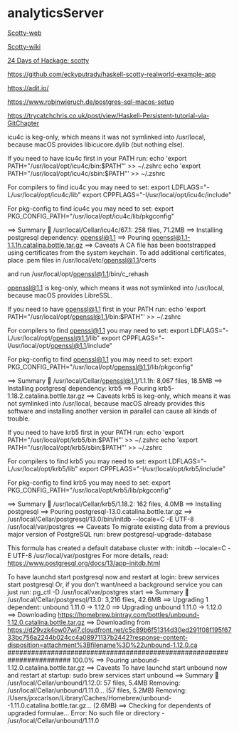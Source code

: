 # analyticsServer


[Scotty-web](https://github.com/scotty-web/scotty)

[Scotty-wiki](https://github.com/scotty-web/scotty/wiki)




[24 Days of Hackage: scotty](https://ocharles.org.uk/blog/posts/2013-12-05-24-days-of-hackage-scotty.html)

https://github.com/eckyputrady/haskell-scotty-realworld-example-app

https://adit.io/

https://www.robinwieruch.de/postgres-sql-macos-setup

https://trycatchchris.co.uk/post/view/Haskell-Persistent-tutorial-via-GitChapter














icu4c is keg-only, which means it was not symlinked into /usr/local,
because macOS provides libicucore.dylib (but nothing else).

If you need to have icu4c first in your PATH run:
  echo 'export PATH="/usr/local/opt/icu4c/bin:$PATH"' >> ~/.zshrc
  echo 'export PATH="/usr/local/opt/icu4c/sbin:$PATH"' >> ~/.zshrc

For compilers to find icu4c you may need to set:
  export LDFLAGS="-L/usr/local/opt/icu4c/lib"
  export CPPFLAGS="-I/usr/local/opt/icu4c/include"

For pkg-config to find icu4c you may need to set:
  export PKG_CONFIG_PATH="/usr/local/opt/icu4c/lib/pkgconfig"

==> Summary
🍺  /usr/local/Cellar/icu4c/67.1: 258 files, 71.2MB
==> Installing postgresql dependency: openssl@1.1
==> Pouring openssl@1.1-1.1.1h.catalina.bottle.tar.gz
==> Caveats
A CA file has been bootstrapped using certificates from the system
keychain. To add additional certificates, place .pem files in
  /usr/local/etc/openssl@1.1/certs

and run
  /usr/local/opt/openssl@1.1/bin/c_rehash

openssl@1.1 is keg-only, which means it was not symlinked into /usr/local,
because macOS provides LibreSSL.

If you need to have openssl@1.1 first in your PATH run:
  echo 'export PATH="/usr/local/opt/openssl@1.1/bin:$PATH"' >> ~/.zshrc

For compilers to find openssl@1.1 you may need to set:
  export LDFLAGS="-L/usr/local/opt/openssl@1.1/lib"
  export CPPFLAGS="-I/usr/local/opt/openssl@1.1/include"

For pkg-config to find openssl@1.1 you may need to set:
  export PKG_CONFIG_PATH="/usr/local/opt/openssl@1.1/lib/pkgconfig"

==> Summary
🍺  /usr/local/Cellar/openssl@1.1/1.1.1h: 8,067 files, 18.5MB
==> Installing postgresql dependency: krb5
==> Pouring krb5-1.18.2.catalina.bottle.tar.gz
==> Caveats
krb5 is keg-only, which means it was not symlinked into /usr/local,
because macOS already provides this software and installing another version in
parallel can cause all kinds of trouble.

If you need to have krb5 first in your PATH run:
  echo 'export PATH="/usr/local/opt/krb5/bin:$PATH"' >> ~/.zshrc
  echo 'export PATH="/usr/local/opt/krb5/sbin:$PATH"' >> ~/.zshrc

For compilers to find krb5 you may need to set:
  export LDFLAGS="-L/usr/local/opt/krb5/lib"
  export CPPFLAGS="-I/usr/local/opt/krb5/include"

For pkg-config to find krb5 you may need to set:
  export PKG_CONFIG_PATH="/usr/local/opt/krb5/lib/pkgconfig"

==> Summary
🍺  /usr/local/Cellar/krb5/1.18.2: 162 files, 4.0MB
==> Installing postgresql
==> Pouring postgresql-13.0.catalina.bottle.tar.gz
==> /usr/local/Cellar/postgresql/13.0/bin/initdb --locale=C -E UTF-8 /usr/local/var/postgres
==> Caveats
To migrate existing data from a previous major version of PostgreSQL run:
  brew postgresql-upgrade-database

This formula has created a default database cluster with:
  initdb --locale=C -E UTF-8 /usr/local/var/postgres
For more details, read:
  https://www.postgresql.org/docs/13/app-initdb.html

To have launchd start postgresql now and restart at login:
  brew services start postgresql
Or, if you don't want/need a background service you can just run:
  pg_ctl -D /usr/local/var/postgres start
==> Summary
🍺  /usr/local/Cellar/postgresql/13.0: 3,216 files, 42.6MB
==> Upgrading 1 dependent:
unbound 1.11.0 -> 1.12.0
==> Upgrading unbound 1.11.0 -> 1.12.0
==> Downloading https://homebrew.bintray.com/bottles/unbound-1.12.0.catalina.bottle.tar.gz
==> Downloading from https://d29vzk4ow07wi7.cloudfront.net/c5c89b6f51314d30ed291f08f195f6733bc756a2244b024cc4a08971137b2442?response-content-disposition=attachment%3Bfilename%3D%22unbound-1.12.0.ca
######################################################################## 100.0%
==> Pouring unbound-1.12.0.catalina.bottle.tar.gz
==> Caveats
To have launchd start unbound now and restart at startup:
  sudo brew services start unbound
==> Summary
🍺  /usr/local/Cellar/unbound/1.12.0: 57 files, 5.4MB
Removing: /usr/local/Cellar/unbound/1.11.0... (57 files, 5.2MB)
Removing: /Users/jxxcarlson/Library/Caches/Homebrew/unbound--1.11.0.catalina.bottle.tar.gz... (2.6MB)
==> Checking for dependents of upgraded formulae...
Error: No such file or directory - /usr/local/Cellar/unbound/1.11.0